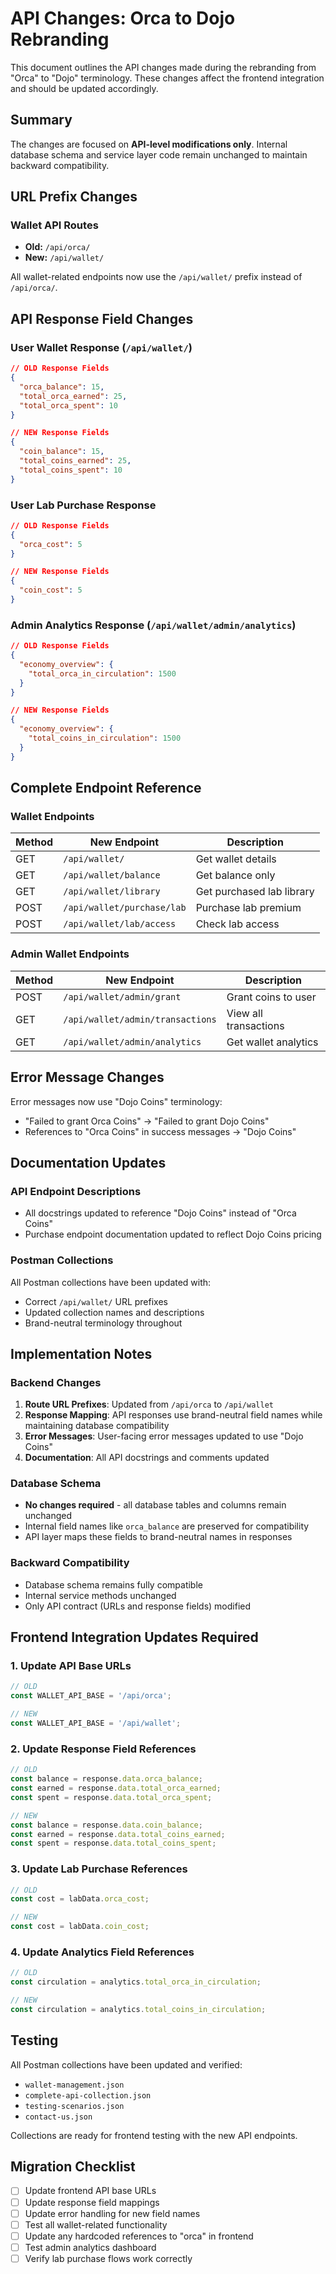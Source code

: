 # API Changes: Orca to Dojo Rebranding

This document outlines the API changes made during the rebranding from "Orca" to "Dojo" terminology. These changes affect the frontend integration and should be updated accordingly.

## Summary

The changes are focused on **API-level modifications only**. Internal database schema and service layer code remain unchanged to maintain backward compatibility.

## URL Prefix Changes

### Wallet API Routes
- **Old:** `/api/orca/`
- **New:** `/api/wallet/`

All wallet-related endpoints now use the `/api/wallet/` prefix instead of `/api/orca/`.

## API Response Field Changes

### User Wallet Response (`/api/wallet/`)
```json
// OLD Response Fields
{
  "orca_balance": 15,
  "total_orca_earned": 25,
  "total_orca_spent": 10
}

// NEW Response Fields
{
  "coin_balance": 15,
  "total_coins_earned": 25,
  "total_coins_spent": 10
}
```

### User Lab Purchase Response
```json
// OLD Response Fields
{
  "orca_cost": 5
}

// NEW Response Fields
{
  "coin_cost": 5
}
```

### Admin Analytics Response (`/api/wallet/admin/analytics`)
```json
// OLD Response Fields
{
  "economy_overview": {
    "total_orca_in_circulation": 1500
  }
}

// NEW Response Fields
{
  "economy_overview": {
    "total_coins_in_circulation": 1500
  }
}
```

## Complete Endpoint Reference

### Wallet Endpoints
| Method | New Endpoint | Description |
|--------|--------------|-------------|
| GET | `/api/wallet/` | Get wallet details |
| GET | `/api/wallet/balance` | Get balance only |
| GET | `/api/wallet/library` | Get purchased lab library |
| POST | `/api/wallet/purchase/lab` | Purchase lab premium |
| POST | `/api/wallet/lab/access` | Check lab access |

### Admin Wallet Endpoints
| Method | New Endpoint | Description |
|--------|--------------|-------------|
| POST | `/api/wallet/admin/grant` | Grant coins to user |
| GET | `/api/wallet/admin/transactions` | View all transactions |
| GET | `/api/wallet/admin/analytics` | Get wallet analytics |

## Error Message Changes

Error messages now use "Dojo Coins" terminology:
- "Failed to grant Orca Coins" → "Failed to grant Dojo Coins"
- References to "Orca Coins" in success messages → "Dojo Coins"

## Documentation Updates

### API Endpoint Descriptions
- All docstrings updated to reference "Dojo Coins" instead of "Orca Coins"
- Purchase endpoint documentation updated to reflect Dojo Coins pricing

### Postman Collections
All Postman collections have been updated with:
- Correct `/api/wallet/` URL prefixes
- Updated collection names and descriptions
- Brand-neutral terminology throughout

## Implementation Notes

### Backend Changes
1. **Route URL Prefixes**: Updated from `/api/orca` to `/api/wallet`
2. **Response Mapping**: API responses use brand-neutral field names while maintaining database compatibility
3. **Error Messages**: User-facing error messages updated to use "Dojo Coins"
4. **Documentation**: All API docstrings and comments updated

### Database Schema
- **No changes required** - all database tables and columns remain unchanged
- Internal field names like `orca_balance` are preserved for compatibility
- API layer maps these fields to brand-neutral names in responses

### Backward Compatibility
- Database schema remains fully compatible
- Internal service methods unchanged
- Only API contract (URLs and response fields) modified

## Frontend Integration Updates Required

### 1. Update API Base URLs
```javascript
// OLD
const WALLET_API_BASE = '/api/orca';

// NEW
const WALLET_API_BASE = '/api/wallet';
```

### 2. Update Response Field References
```javascript
// OLD
const balance = response.data.orca_balance;
const earned = response.data.total_orca_earned;
const spent = response.data.total_orca_spent;

// NEW
const balance = response.data.coin_balance;
const earned = response.data.total_coins_earned;
const spent = response.data.total_coins_spent;
```

### 3. Update Lab Purchase References
```javascript
// OLD
const cost = labData.orca_cost;

// NEW
const cost = labData.coin_cost;
```

### 4. Update Analytics Field References
```javascript
// OLD
const circulation = analytics.total_orca_in_circulation;

// NEW
const circulation = analytics.total_coins_in_circulation;
```

## Testing

All Postman collections have been updated and verified:
- `wallet-management.json`
- `complete-api-collection.json`
- `testing-scenarios.json`
- `contact-us.json`

Collections are ready for frontend testing with the new API endpoints.

## Migration Checklist

- [ ] Update frontend API base URLs
- [ ] Update response field mappings
- [ ] Update error handling for new field names
- [ ] Test all wallet-related functionality
- [ ] Update any hardcoded references to "orca" in frontend
- [ ] Test admin analytics dashboard
- [ ] Verify lab purchase flows work correctly
